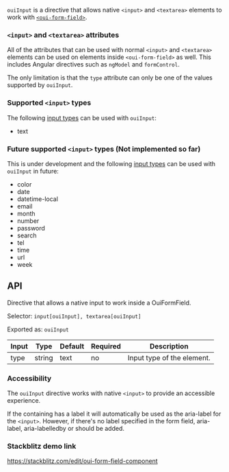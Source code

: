 `ouiInput` is a directive that allows native `<input>` and `<textarea>` elements to work with
[`<oui-form-field>`](https://material.angular.io/components/form-field/overview).

<!-- example(input-overview) -->

### `<input>` and `<textarea>` attributes

All of the attributes that can be used with normal `<input>` and `<textarea>` elements can be used
on elements inside `<oui-form-field>` as well. This includes Angular directives such as `ngModel`
and `formControl`.

The only limitation is that the `type` attribute can only be one of the values supported by
`ouiInput`.

### Supported `<input>` types

The following [input types](https://developer.mozilla.org/en-US/docs/Web/HTML/Element/input) can
be used with `ouiInput`:

- text

### Future supported `<input>` types (Not implemented so far)

This is under development and the following [input types](https://developer.mozilla.org/en-US/docs/Web/HTML/Element/input) can
be used with `ouiInput` in future:

- color
- date
- datetime-local
- email
- month
- number
- password
- search
- tel
- time
- url
- week

## API

Directive that allows a native input to work inside a OuiFormField.

Selector: `input[ouiInput], textarea[ouiInput]`

Exported as: `ouiInput`

| Input | Type   | Default | Required | Description                |
| ----- | ------ | ------- | -------- | -------------------------- |
| type  | string | text    | no       | Input type of the element. |

### Accessibility

The `ouiInput` directive works with native `<input>` to provide an accessible experience.

If the containing <oui-form-field> has a label it will automatically be used as the aria-label for the `<input>`.
However, if there's no label specified in the form field, aria-label, aria-labelledby or <label for=...> should be added.

### Stackblitz demo link


https://stackblitz.com/edit/oui-form-field-component
